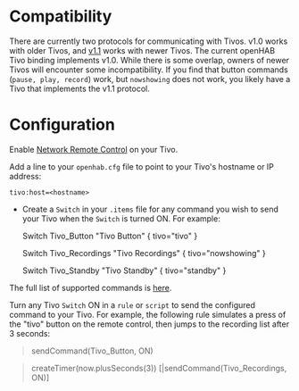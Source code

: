 # Compatibility

There are currently two protocols for communicating with Tivos. v1.0 works with older Tivos, and [v1.1](http://www.tivo.com/assets/images/abouttivo/resources/downloads/brochures/TiVo_TCP_Network_Remote_Control_Protocol.pdf) works with newer Tivos. The current openHAB Tivo binding implements v1.0. While there is some overlap, owners of newer Tivos will encounter some incompatibility. If you find that button commands (`pause, play, record`) work, but `nowshowing` does not work, you likely have a Tivo that implements the v1.1 protocol.

# Configuration

Enable [Network Remote Control](http://support.tivo.com/app/answers/detail/a_id/391) on your Tivo.

Add a line to your `openhab.cfg` file to point to your Tivo's hostname or IP address:

`tivo:host=<hostname>`

* Create a `Switch` in your `.items` file for any command you wish to send your Tivo when the `Switch` is turned ON. For example:


    Switch Tivo_Button "Tivo Button" { tivo="tivo" }

    Switch Tivo_Recordings "Tivo Recordings" { tivo="nowshowing" }

    Switch Tivo_Standby "Tivo Standby" { tivo="standby" }

The full list of supported commands is [here](https://bitbucket.org/JonathanGiles/jtivo/src/9bb8a78424a7c8a461b0082c3d2dd6db31bf2454/src/net/jonathangiles/tivo/TivoCommand.java?at=default).

Turn any Tivo `Switch` ON in a `rule` or `script` to send the configured command to your Tivo. For example, the following rule simulates a press of the "tivo" button on the remote control, then jumps to the recording list after 3 seconds:

>sendCommand(Tivo_Button, ON)

>createTimer(now.plusSeconds(3)) [|sendCommand(Tivo_Recordings, ON)]

